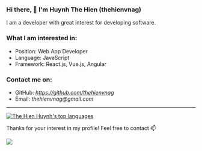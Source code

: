 ### Hi there, 👋 I'm Huynh The Hien (thehienvnag)
I am a developer with great interest for developing software. 

### What I am interested in:
  * Position: Web App Developer
  * Language: JavaScript
  * Framework: React.js, Vue.js, Angular

### Contact me on: 
  * GitHub: _https://github.com/thehienvnag_
  * Email: _thehienvnag@gmail.com_

------------------
<p>
  <a href="https://github.com/thehienvnag" target="_blank">
   <img src="https://github-readme-stats.vercel.app/api?username=thehienvnag&show_icons=true&theme=tokyonight" alt="The Hien Huynh's top languages" />
  </a>
</p>


Thanks for your interest in my profile! Feel free to contact 📫
 
![](https://komarev.com/ghpvc/?username=thehienvnag&color=blue&style=plastic)






<!--
**thehienvnag/thehienvnag** is a ✨ _special_ ✨ repository because its `README.md` (this file) appears on your GitHub profile.

Here are some ideas to get you started:

- 🔭 I’m currently working on ...
- 🌱 I’m currently learning ...
- 👯 I’m looking to collaborate on ...
- 🤔 I’m looking for help with ...
- 💬 Ask me about ...
- 📫 How to reach me: ...�
- 😄 Pronouns: ...
- ⚡ Fun fact: ...
-->
